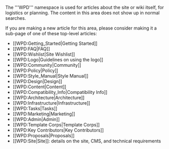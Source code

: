 The '''WPD''' namespace is used for articles about the site or wiki itself, for logistics or planning. The content in this area does not show up in normal searches.

If you are making a new article for this area, please consider making it a sub-page of one of these top-level articles:
* [[WPD:Getting_Started|Getting Started]]
* [[WPD:FAQ|FAQ]]
* [[WPD:Wishlist|Site Wishlist]]
* [[WPD:Logo|Guidelines on using the logo]]
* [[WPD:Community|Community]]
* [[WPD:Policy|Policy]]
* [[WPD:Style_Manual|Style Manual]]
* [[WPD:Design|Design]]
* [[WPD:Content|Content]]
* [[WPD:Compatibility_Info|Compatibility Info]]
* [[WPD:Architecture|Architecture]]
* [[WPD:Infrastructure|Infrastructure]]
* [[WPD:Tasks|Tasks]]
* [[WPD:Marketing|Marketing]]
* [[WPD:Admin|Admin]]
* [[WPD:Template Corps|Template Corps]]
* [[WPD:Key Contributors|Key Contributors]]
* [[WPD:Proposals|Proposals]]
* [[WPD:Site|Site]]: details on the site, CMS, and technical requirements